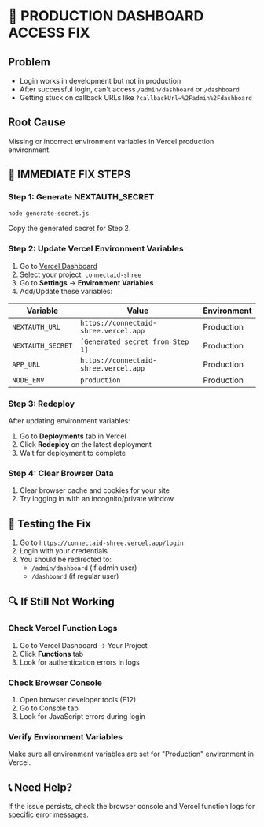 # 🚨 PRODUCTION DASHBOARD ACCESS FIX

## Problem
- Login works in development but not in production
- After successful login, can't access `/admin/dashboard` or `/dashboard`
- Getting stuck on callback URLs like `?callbackUrl=%2Fadmin%2Fdashboard`

## Root Cause
Missing or incorrect environment variables in Vercel production environment.

## 🔧 IMMEDIATE FIX STEPS

### Step 1: Generate NEXTAUTH_SECRET
```bash
node generate-secret.js
```
Copy the generated secret for Step 2.

### Step 2: Update Vercel Environment Variables

1. Go to [Vercel Dashboard](https://vercel.com/dashboard)
2. Select your project: `connectaid-shree`
3. Go to **Settings** → **Environment Variables**
4. Add/Update these variables:

| Variable | Value | Environment |
|----------|-------|-------------|
| `NEXTAUTH_URL` | `https://connectaid-shree.vercel.app` | Production |
| `NEXTAUTH_SECRET` | `[Generated secret from Step 1]` | Production |
| `APP_URL` | `https://connectaid-shree.vercel.app` | Production |
| `NODE_ENV` | `production` | Production |

### Step 3: Redeploy
After updating environment variables:
1. Go to **Deployments** tab in Vercel
2. Click **Redeploy** on the latest deployment
3. Wait for deployment to complete

### Step 4: Clear Browser Data
1. Clear browser cache and cookies for your site
2. Try logging in with an incognito/private window

## 🧪 Testing the Fix

1. Go to `https://connectaid-shree.vercel.app/login`
2. Login with your credentials
3. You should be redirected to:
   - `/admin/dashboard` (if admin user)
   - `/dashboard` (if regular user)

## 🔍 If Still Not Working

### Check Vercel Function Logs
1. Go to Vercel Dashboard → Your Project
2. Click **Functions** tab
3. Look for authentication errors in logs

### Check Browser Console
1. Open browser developer tools (F12)
2. Go to Console tab
3. Look for JavaScript errors during login

### Verify Environment Variables
Make sure all environment variables are set for "Production" environment in Vercel.

## 📞 Need Help?
If the issue persists, check the browser console and Vercel function logs for specific error messages.

